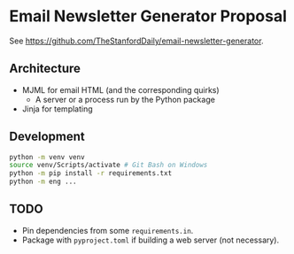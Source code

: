 # Email Newsletter Generator Proposal

See https://github.com/TheStanfordDaily/email-newsletter-generator.

## Architecture

- MJML for email HTML (and the corresponding quirks)
    - A server or a process run by the Python package
- Jinja for templating

## Development

```bash
python -m venv venv
source venv/Scripts/activate # Git Bash on Windows
python -m pip install -r requirements.txt
python -m eng ...
```

## TODO

- Pin dependencies from some `requirements.in`.
- Package with `pyproject.toml` if building a web server (not necessary).
